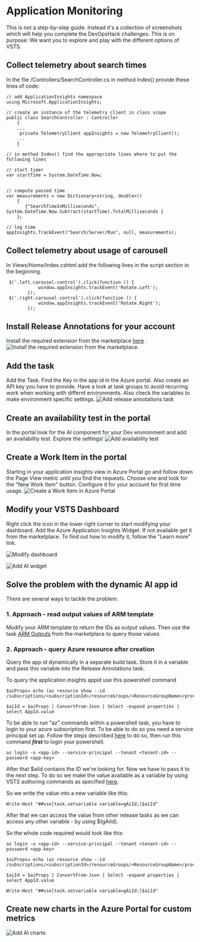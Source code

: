 #  Application Monitoring
This is not a step-by-step guide. Instead it's a collection of screenshots which will help you complete the DevOpsHack challenges.
This is on purpose: We want you to explore and play with the different options of VSTS. 


## Collect telemetry about search times
In the file /Controllers/SearchController.cs in method Index() provide these lines of code:

```
// add ApplicationInsights namespace
using Microsoft.ApplicationInsights;

// create an instance of the telemetry client in class scope
public class SearchController : Controller
    {
    ...
     private TelemetryClient appInsights = new TelemetryClient();
    ...
    }

// in method Index() find the appropriate lines where to put the following lines

// start timer
var startTime = System.DateTime.Now;


// compute passed time 
var measurements = new Dictionary<string, double>()
    {
       {"SearchTimeInMilliseconds", System.DateTime.Now.Subtract(startTime).TotalMilliseconds }
    };

// log time
appInsights.TrackEvent("Search/Server/Run", null, measurements);

```


## Collect telemetry about usage of carousell
In Views/Home/Index.cshtml add the following lines in the script section in the beginning.

```
 $('.left.carousel-control').click(function () {          
            window.appInsights.trackEvent('Rotate.Left');
        });
 $('.right.carousel-control').click(function () {            
            window.appInsights.trackEvent('Rotate.Right');
        });
```




## Install Release Annotations for your account
Install the required extension from the marketplace [here](https://marketplace.visualstudio.com/items?itemName=ms-appinsights.appinsightsreleaseannotations) .
![Install the required extension from the marketplace.](/ApplicationMonitoring/images/ApplicationMonitoringInstallFromMarketplace.JPG)



## Add the task
Add the Task. Find the Key in the app id in the Azure portal. Also create an API key you have to provide. Have a look at task groups to avoid recurring work when working with differnt environments. Also check the variables to make environment specific settings.
![Add release annotations task](/ApplicationMonitoring/images/ApplicationMonitoringAnnotationsTask.jpg)

## Create an availability test in the portal
In the portal look for the AI component for your Dev environment and add an availabiltiy test. Explore the settings!
![Add availability test](/ApplicationMonitoring/images/ApplicationMonitoringAvailabilityTest.jpg)

## Create a Work Item in the portal
Starting in your application insights view in Azure Portal go and follow down the Page View metric until you find the requests. Choose one and look for the "New Work Item" button. Configure it for your account for first time usage.
![Create a Work Item in Azure Portal ](/ApplicationMonitoring/images/ApplicationMonitoringNewWorkItem.jpg)

## Modify your VSTS Dashboard
Right click the icon in the lower right corner to start modifying your dashboard. Add the Azure Application Insights Widget. If not available get it from the marketplace. To find out how to modify it, follow the "Learn more" link.

![Modify dashboard ](/ApplicationMonitoring/images/ApplicationMonitoringDashboardMod.jpg)


![Add AI widget ](/ApplicationMonitoring/images/ApplicationMonitoringAIWidget.jpg)


## Solve the problem with the dynamic AI app id
There are several ways to tackle the problem.
### 1. Approach - read output values of ARM template
Modify your ARM template to return the IDs as output values. Then use the task [ARM Outputs](https://marketplace.visualstudio.com/search?term=output&target=VSTS&category=All%20categories&sortBy=Relevance) from the marketplace to query those values. 


### 2. Approach - query Azure resource after creation
Query the app id dynamically in a separate build task. Store it in a variable and pass this variable into the Release Annotations task.

To query the application insights appid use this powershell command
```
$aiProps= echo (az resource show --id /subscriptions/<subscriptionId>/resourceGroups/<ResourceGroupName>/providers/microsoft.insights/components/<NameOfApplicationInsights>)

$aiId = $aiProps | ConvertFrom-Json | Select -expand properties | select AppId.value

````

To be able to run "az" commands within a powershell task, you have to login to your azure subscription first. To be able to do so you need a service principal set up. Follow the steps described [here](http://) to do so, then run this command ***first*** to login your powershell.
```
az login -u <app-id> --service-principal --tenant <tenant-id> --password <app-key>
```

After that $aiId contains the ID we're looking for. Now we have to pass it to the next step. To do so we make the value available as a variable by using VSTS authoring commands as specified [here](https://github.com/Microsoft/vsts-tasks/blob/master/docs/authoring/commands.md).

So we write the value into a new variable like this:
```
Write-Host "##vso[task.setvariable variable=gAiId;]$aiId"
```
After that we can access the value from other release tasks as we can access any other variable - by using $(gAiId). 

So the whole code required would look like this:
```
az login -u <app-id> --service-principal --tenant <tenant-id> --password <app-key>

$aiProps= echo (az resource show --id /subscriptions/<subscriptionId>/resourceGroups/<ResourceGroupName>/providers/microsoft.insights/components/<NameOfApplicationInsights>)

$aiId = $aiProps | ConvertFrom-Json | Select -expand properties | select AppId.value

Write-Host "##vso[task.setvariable variable=gAiId;]$aiId"
```


## Create new charts in the Azure Portal for custom metrics
![Add AI charts](/ApplicationMonitoring/images/ApplicationMonitoringCharts.jpg)